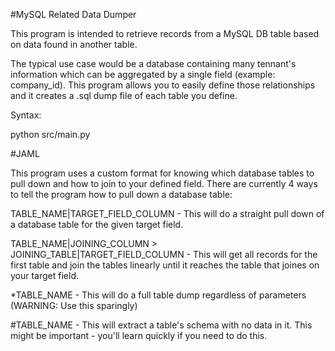 #MySQL Related Data Dumper

This program is intended to retrieve records from a MySQL DB table based on data found in another table.

The typical use case would be a database containing many tennant's information which can be aggregated by a single field
(example: company_id).  This program allows you to easily define those relationships and it creates
a .sql dump file of each table you define.

Syntax:

python src/main.py

#JAML

This program uses a custom format for knowing which database tables to pull down and how to join to your defined field.
There are currently 4 ways to tell the program how to pull down a database table:

TABLE_NAME|TARGET_FIELD_COLUMN - This will do a straight pull down of a database table for the given target field.

TABLE_NAME|JOINING_COLUMN > JOINING_TABLE|TARGET_FIELD_COLUMN - This will get all records for the first table and join
the tables linearly until it reaches the table that joines on your target field.

*TABLE_NAME - This will do a full table dump regardless of parameters (WARNING: Use this sparingly)

\#TABLE_NAME - This will extract a table's schema with no data in it. This might be important - you'll learn quickly if you need to do this.
